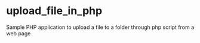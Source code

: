 # upload_file_in_php
Sample PHP application to upload a file to a folder through php script from a web page
